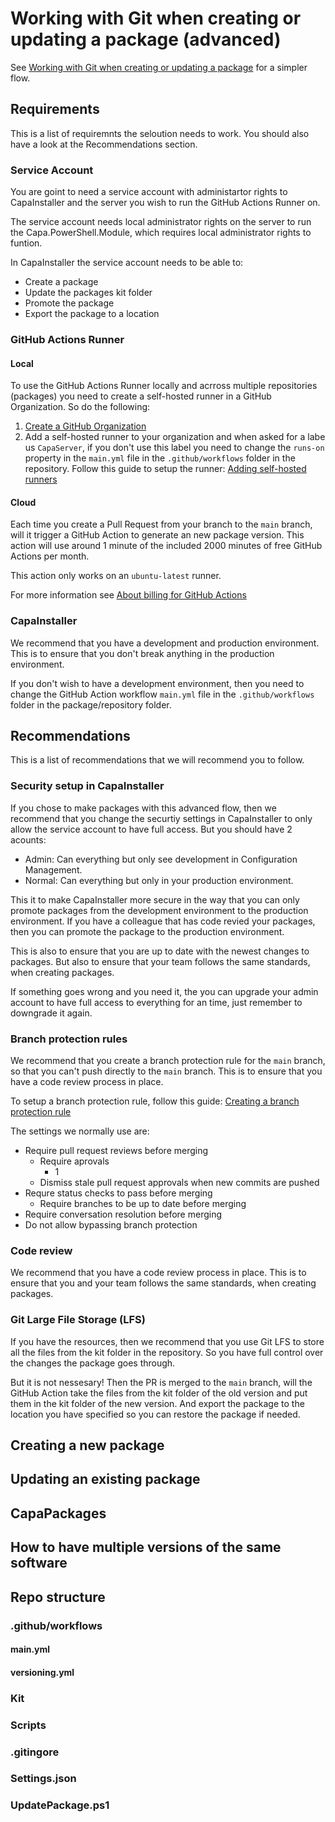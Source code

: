 # Working with Git when creating or updating a package (advanced)

See [Working with Git when creating or updating a package](Working%20with%20Git%20when%20creating%20or%20updating%20a%20package.md) for a simpler flow.

## Requirements

This is a list of requiremnts the seloution needs to work. You should also have a look at the Recommendations section.

### Service Account

You are goint to need a service account with administartor rights to CapaInstaller and the server you wish to run the GitHub Actions Runner on.

The service account needs local administrator rights on the server to run the Capa.PowerShell.Module, which requires local administrator rights to funtion.

In CapaInstaller the service account needs to be able to:

- Create a package
- Update the packages kit folder
- Promote the package
- Export the package to a location

### GitHub Actions Runner

#### Local

To use the GitHub Actions Runner locally and acrross multiple repositories (packages) you need to create a self-hosted runner in a GitHub Organization. So do the following:

1. [Create a GitHub Organization](https://docs.github.com/en/organizations/collaborating-with-groups-in-organizations/creating-a-new-organization-from-scratch)
2. Add a self-hosted runner to your organization and when asked for a labe us `CapaServer`, if you don't use this label you need to change the `runs-on` property in the `main.yml` file in the `.github/workflows` folder in the repository. Follow this guide to setup the runner: [Adding self-hosted runners](https://docs.github.com/en/actions/hosting-your-own-runners/managing-self-hosted-runners/adding-self-hosted-runners#adding-a-self-hosted-runner-to-an-organization)

#### Cloud

Each time you create a Pull Request from your branch to the `main` branch, will it trigger a GitHub Action to generate an new package version. This action will use around 1 minute of the included 2000 minutes of free GitHub Actions per month.

This action only works on an `ubuntu-latest` runner.

For more information see [About billing for GitHub Actions](https://docs.github.com/en/billing/managing-billing-for-github-actions/about-billing-for-github-actions)

### CapaInstaller

We recommend that you have a development and production environment. This is to ensure that you don't break anything in the production environment.

If you don't wish to have a development environment, then you need to change the GitHub Action workflow `main.yml` file in the `.github/workflows` folder in the package/repository folder.

## Recommendations

This is a list of recommendations that we will recommend you to follow.

### Security setup in CapaInstaller

If you chose to make packages with this advanced flow, then we recommend that you change the securtiy settings in CapaInstaller to only allow the service account to have full access. But you should have 2 acounts:

- Admin: Can everything but only see development in Configuration Management.
- Normal: Can everything but only in your production environment.

This it to make CapaInstaller more secure in the way that you can only promote packages from the development environment to the production environment. If you have a colleague that has code revied your packages, then you can promote the package to the production environment.

This is also to ensure that you are up to date with the newest changes to packages. But also to ensure that your team follows the same standards, when creating packages.

If something goes wrong and you need it, the you can upgrade your admin account to have full access to everything for an time, just remember to downgrade it again.

### Branch protection rules

We recommend that you create a branch protection rule for the `main` branch, so that you can't push directly to the `main` branch. This is to ensure that you have a code review process in place.

To setup a branch protection rule, follow this guide: [Creating a branch protection rule](https://docs.github.com/en/repositories/configuring-branches-and-merges-in-your-repository/managing-protected-branches/managing-a-branch-protection-rule#creating-a-branch-protection-rule)

The settings we normally use are:

- Require pull request reviews before merging
  - Require aprovals
    - 1
  - Dismiss stale pull request approvals when new commits are pushed
- Requre status checks to pass before merging
  - Require branches to be up to date before merging
- Require conversation resolution before merging
- Do not allow bypassing branch protection

### Code review

We recommend that you have a code review process in place. This is to ensure that you and your team follows the same standards, when creating packages.

### Git Large File Storage (LFS)

If you have the resources, then we recommend that you use Git LFS to store all the files from the kit folder in the repository. So you have full control over the changes the package goes through.

But it is not nessesary! Then the PR is merged to the `main` branch, will the GitHub Action take the files from the kit folder of the old version and put them in the kit folder of the new version. And export the package to the location you have specified so you can restore the package if needed.

## Creating a new package

## Updating an existing package

## CapaPackages

## How to have multiple versions of the same software

## Repo structure

### .github/workflows

#### main.yml

#### versioning.yml

### Kit

### Scripts

### .gitingore

### Settings.json

### UpdatePackage.ps1